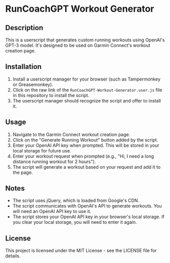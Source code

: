 # RunCoachGPT Workout Generator

## Description

This is a userscript that generates custom running workouts using OpenAI's GPT-3 model. It's designed to be used on Garmin Connect's workout creation page.

## Installation

1. Install a userscript manager for your browser (such as Tampermonkey or Greasemonkey).
2. Click on the raw link of the `RunCoachGPT-Workout-Generator.user.js` file in this repository to install the script.
3. The userscript manager should recognize the script and offer to install it.

## Usage

1. Navigate to the Garmin Connect workout creation page.
2. Click on the "Generate Running Workout" button added by the script.
3. Enter your OpenAI API key when prompted. This will be stored in your local storage for future use.
4. Enter your workout request when prompted (e.g., "Hi, I need a long distance running workout for 2 hours").
5. The script will generate a workout based on your request and add it to the page.

## Notes

- The script uses jQuery, which is loaded from Google's CDN.
- The script communicates with OpenAI's API to generate workouts. You will need an OpenAI API key to use it.
- The script stores your OpenAI API key in your browser's local storage. If you clear your local storage, you will need to enter it again.

## License

This project is licensed under the MIT License - see the LICENSE file for details.
